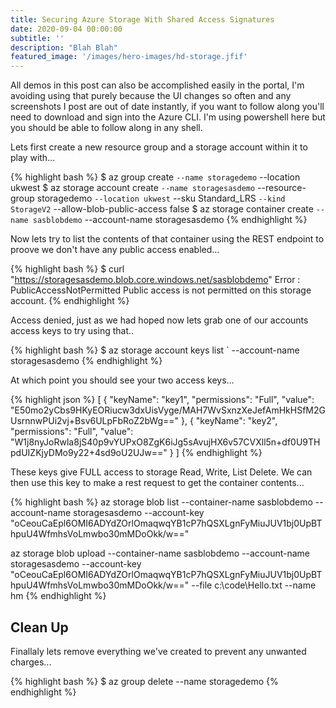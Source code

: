 ```yaml
---
title: Securing Azure Storage With Shared Access Signatures
date: 2020-09-04 00:00:00
subtitle: ''
description: "Blah Blah"
featured_image: '/images/hero-images/hd-storage.jfif'
---
```


All demos in this post can also be accomplished easily in the portal, I'm avoiding using that purely because the UI changes so often and any screenshots I post are out of date instantly, if you want to follow along you'll need to download and sign into the Azure CLI. I'm using powershell here but you should be able to follow along in any shell.

Lets first create a new resource group and a storage account within it to play with...

{% highlight bash %}
$ az group create `
    --name storagedemo `
    --location ukwest 
$ az storage account create `
    --name storagesasdemo `
    --resource-group storagedemo `
    --location ukwest `
    --sku Standard_LRS `
    --kind StorageV2 `
    --allow-blob-public-access false
$ az storage container create `
    --name sasblobdemo `
    --account-name storagesasdemo
{% endhighlight %}

Now lets try to list the contents of that container using the REST endpoint to proove we don't have any public access enabled...

{% highlight bash %}
$ curl "https://storagesasdemo.blob.core.windows.net/sasblobdemo"
    Error : PublicAccessNotPermitted
    Public access is not permitted on this storage account.
{% endhighlight %}

Access denied, just as we had hoped now lets grab one of our accounts access keys to try using that..

{% highlight bash %}
$ az storage account keys list `
    --account-name storagesasdemo
{% endhighlight %}

At which point you should see your two access keys...

{% highlight json %}
[
  {
    "keyName": "key1",
    "permissions": "Full",
    "value": "E50mo2yCbs9HKyEORiucw3dxUisVyge/MAH7WvSxnzXeJefAmHkHSfM2GUsrnnwPUi2vj+Bsv6ULpFbRoZ2bWg=="
  },
  {
    "keyName": "key2",
    "permissions": "Full",
    "value": "W1j8nyJoRwla8jS40p9vYUPxO8ZgK6iJg5sAvujHX6v57CVXll5n+df0U9THpdUIZKjyDMo9y22+4sd9oU2UJw=="
  }
]
{% endhighlight %}

These keys give FULL access to storage Read, Write, List Delete. We can then use this key to make a rest request to get the container contents...

{% highlight bash %}
az storage blob list --container-name sasblobdemo --account-name storagesasdemo --account-key "oCeouCaEpl6OMI6ADYdZOrlOmaqwqYB1cP7hQSXLgnFyMiuJUV1bj0UpBThpuU4WfmhsVoLmwbo30mMDoOkk/w=="

az storage blob upload --container-name sasblobdemo --account-name storagesasdemo --account-key "oCeouCaEpl6OMI6ADYdZOrlOmaqwqYB1cP7hQSXLgnFyMiuJUV1bj0UpBThpuU4WfmhsVoLmwbo30mMDoOkk/w==" --file c:\code\Hello.txt --name hm
{% endhighlight %}


## Clean Up
Finallaly lets remove everything we've created to prevent any unwanted charges...

{% highlight bash %}
$ az group delete --name storagedemo
{% endhighlight %}